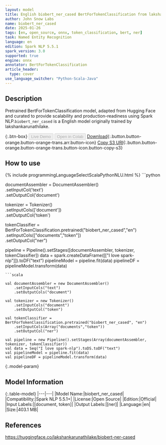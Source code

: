 ```yaml
---
layout: model
title: English biobert_ner_cased BertForTokenClassification from lakshankarunathilake
author: John Snow Labs
name: biobert_ner_cased
date: 2025-01-26
tags: [en, open_source, onnx, token_classification, bert, ner]
task: Named Entity Recognition
language: en
edition: Spark NLP 5.5.1
spark_version: 3.0
supported: true
engine: onnx
annotator: BertForTokenClassification
article_header:
  type: cover
use_language_switcher: "Python-Scala-Java"
---
```


## Description

Pretrained BertForTokenClassification model, adapted from Hugging Face and curated to provide scalability and production-readiness using Spark NLP.`biobert_ner_cased` is a English model originally trained by lakshankarunathilake.

{:.btn-box}
<button class="button button-orange" disabled>Live Demo</button>
<button class="button button-orange" disabled>Open in Colab</button>
[Download](https://s3.amazonaws.com/auxdata.johnsnowlabs.com/public/models/biobert_ner_cased_en_5.5.1_3.0_1737935569276.zip){:.button.button-orange.button-orange-trans.arr.button-icon}
[Copy S3 URI](s3://auxdata.johnsnowlabs.com/public/models/biobert_ner_cased_en_5.5.1_3.0_1737935569276.zip){:.button.button-orange.button-orange-trans.button-icon.button-copy-s3}

## How to use



<div class="tabs-box" markdown="1">
{% include programmingLanguageSelectScalaPythonNLU.html %}
```python
     
documentAssembler = DocumentAssembler() \
    .setInputCol('text') \
    .setOutputCol('document')
    
tokenizer = Tokenizer() \
    .setInputCols(['document']) \
    .setOutputCol('token')

tokenClassifier  = BertForTokenClassification.pretrained("biobert_ner_cased","en") \
     .setInputCols(["documents","token"]) \
     .setOutputCol("ner")

pipeline = Pipeline().setStages([documentAssembler, tokenizer, tokenClassifier])
data = spark.createDataFrame([["I love spark-nlp"]]).toDF("text")
pipelineModel = pipeline.fit(data)
pipelineDF = pipelineModel.transform(data)

```
```scala

val documentAssembler = new DocumentAssembler()
    .setInputCols("text")
    .setOutputCols("document")
    
val tokenizer = new Tokenizer()
    .setInputCols("document")
    .setOutputCol("token")

val tokenClassifier = BertForTokenClassification.pretrained("biobert_ner_cased", "en")
    .setInputCols(Array("documents","token")) 
    .setOutputCol("ner") 
    
val pipeline = new Pipeline().setStages(Array(documentAssembler, tokenizer, tokenClassifier))
val data = Seq("I love spark-nlp").toDS.toDF("text")
val pipelineModel = pipeline.fit(data)
val pipelineDF = pipelineModel.transform(data)

```
</div>

{:.model-param}
## Model Information

{:.table-model}
|---|---|
|Model Name:|biobert_ner_cased|
|Compatibility:|Spark NLP 5.5.1+|
|License:|Open Source|
|Edition:|Official|
|Input Labels:|[document, token]|
|Output Labels:|[ner]|
|Language:|en|
|Size:|403.1 MB|

## References

https://huggingface.co/lakshankarunathilake/biobert-ner-cased